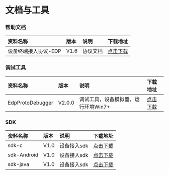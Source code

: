 # 文档与工具

### 帮助文档
|资料名称 | 版本 |说明  | 下载地址 |
|:- | :- | :- | :-|
|设备终端接入协议-EDP | V1.6| 协议文档| [点击下载](/book/doc/设备终端接入协议-EDP.docx) |

### 调试工具
|资料名称 | 版本 |说明  | 下载地址 |
|:- | :- | :- | :-|
|EdpProtoDebugger | V2.0.0| 调试工具，设备模拟器，运行环境Win7+| [点击下载](https://upfiles.heclouds.com/123/ueditor/2016/09/26/99dd0b18908b05a2f74588d5c9217957.rar)| 

### SDK
|资料名称 | 版本 |说明  | 下载地址 |
|:- | :- | :- | :-|
|sdk-c| V1.0 | 设备接入sdk| [点击下载](https://github.com/cm-heclouds/edp_c/)|
|sdk-Android| V1.0 | 设备接入sdk| [点击下载](https://github.com/cm-heclouds/Android-EDP-SDK)|
|sdk-java| V1.0 | 设备接入sdk| [点击下载](https://github.com/cm-heclouds/JAVA-EDP-SDK)|

